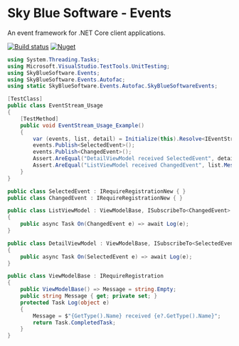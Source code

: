 # Sky Blue Software - Events
An event framework for .NET Core client applications.

[![Build status](https://dev.azure.com/skybluesoftware/SBS/_apis/build/status/SkyBlueSoftware.Events)](https://dev.azure.com/skybluesoftware/SBS/_build/latest?definitionId=8)
[![Nuget](https://img.shields.io/nuget/v/SkyBlueSoftware.Events)](https://www.nuget.org/packages/SkyBlueSoftware.Events)

```C#
using System.Threading.Tasks;
using Microsoft.VisualStudio.TestTools.UnitTesting;
using SkyBlueSoftware.Events;
using SkyBlueSoftware.Events.Autofac;
using static SkyBlueSoftware.Events.Autofac.SkyBlueSoftwareEvents;

[TestClass]
public class EventStream_Usage
{
    [TestMethod]
    public void EventStream_Usage_Example()
    {
        var (events, list, detail) = Initialize(this).Resolve<IEventStream, ListViewModel, DetailViewModel>();
        events.Publish<SelectedEvent>();
        events.Publish<ChangedEvent>();
        Assert.AreEqual("DetailViewModel received SelectedEvent", detail.Message);
        Assert.AreEqual("ListViewModel received ChangedEvent", list.Message);
    }
}

public class SelectedEvent : IRequireRegistrationNew { }
public class ChangedEvent : IRequireRegistrationNew { }

public class ListViewModel : ViewModelBase, ISubscribeTo<ChangedEvent>
{
    public async Task On(ChangedEvent e) => await Log(e);
}

public class DetailViewModel : ViewModelBase, ISubscribeTo<SelectedEvent>
{
    public async Task On(SelectedEvent e) => await Log(e);
}

public class ViewModelBase : IRequireRegistration
{
    public ViewModelBase() => Message = string.Empty;
    public string Message { get; private set; }
    protected Task Log(object e) 
    { 
        Message = $"{GetType().Name} received {e?.GetType().Name}"; 
        return Task.CompletedTask; 
    }
}
```
